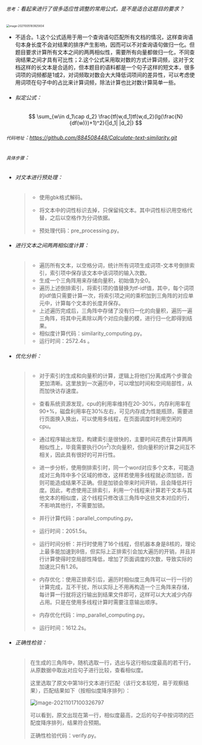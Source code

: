 ###### `思考`：看起来进行了很多适应性调整的常用公式，是不是适合这题目的要求？

<img src="C:\Users\88450\AppData\Roaming\Typora\typora-user-images\image-20211005183925834.png" alt="image-20211005183925834" style="zoom:50%;" />

- 不适合。1.这个公式适用于用一个查询语句匹配所有文档的情况，这样查询语句本身长度不会对结果的排序产生影响，因而可以不对查询语句做归一化。但题目要求计算所有文本之间的两两相似性，需要所有向量都做归一化，不同查询结果之间才具有可比性；2.这个公式采用取对数的方式计算词频，这对于文档这样的长文本是合适的，但本题目的语料都是一个句子这样的短文本，很多词项的词频都是1或2，对词频取对数会大大降低词项间的差异性，可以考虑使用词项在句子中的占比来计算词频，除法计算也比对数计算简单一些。

- ###### 拟定公式：
  
  $$
  \sum_{w\in d_1\cap d_2} \frac{tf(w,d_1)tf(w,d_2)(lg(\frac{N}{df(w)})+1)^2}{|d_1| |d_2|}
  $$
  

###### `代码地址`：https://github.com/884508448/Calculate-text-similarity.git

###### `具体步骤`：

- ###### 对文本进行预处理：

  > - 使用gbk格式解码。
  >
  > - 将文本中的词性标识去掉，只保留纯文本。其中词性标识用空格代替，之后以空格作为分词依据。
  >
  > - 预处理代码：pre_processing.py。
  
- ###### 进行文本之间两两相似度计算：

  > - 遍历所有文本，以空格分词，统计所有词项生成词项-文本号倒排索引，索引项中保存该文本中该词项的输入次数。
  > - 生成一个三角阵用来存储向量积，初始值为全0。
  > - 遍历上述倒排索引，将索引项的值替换为tf-idf值，其中，每个词项的idf值只需要计算一次，将索引项之间的乘积加到三角阵的对应单元中，计算每个文本的长度并保存。
  > - 上述遍历完成后，三角阵中存储了没有归一化的向量积，遍历一遍三角阵，将其中元素除以两个对应向量的模，进行归一化即得到结果。
  > - 相似度计算代码：similarity_computing.py。
  > - 运行时间：2572.4s 。
  
- ###### 优化分析：

  > - 对于索引的生成和向量积的计算，逻辑上将他们分离成两个步骤会更加清晰。这里放到一次遍历中，可以增加时间和空间局部性，从而加快访存速度。
  >
  > - 查看系统资源发现，cpu的利用率维持在20-30%，内存利用率在90+%，磁盘利用率在30%左右，可见内存成为性能瓶颈，需要进行页面换入换出，可以使用多线程，在页面调度时利用空闲的cpu。
  >
  > - 通过程序输出发现，构建索引是很快的，主要时间花费在计算两两相似性上，毕竟需要执行$O(n^2)$次向量积，但向量积的计算之间互不相关，因此具有很好的可并行性。
  >
  > - 进一步分析，使用倒排索引时，同一个word对应多个文本，可能造成对三角阵中多个区域的修改，这样若使用多线程就必须加锁，否则可能造成结果不正确。但是加锁会带来时间开销，且会降低并行度。因此，考虑使用正排索引，利用一个线程来计算若干文本与其他文本的相似度，这个线程只修改该三角阵中这些文本对应的行，不影响其他行，不需要加锁。
  >
  > - 并行计算代码：parallel_computing.py。
  >
  > - 运行时间：2051.5s。
  >
  > - 运行时间分析：并行时使用了16个线程，但机器本身是8核的，理论上最多能加速到8倍，但实际上正排索引会加大遍历的开销，并且并行计算使得时空局部性降低，增加了页面调度的次数，导致实际的加速比只有1.26。
  >
  > - 内存优化：使用正排索引后，遍历时相似度三角阵可以一行一行的计算完成，互不干扰，所以实际上不用再构造一个三角阵来存储，每计算一行就将这行输出到结果文件即可，这样可以大大减少内存占用。只是在使用多线程计算时需要注意输出顺序。
  >
  > - 内存优化代码：imp_parallel_computing.py。
  >
  > - 运行时间：1612.2s。

- ###### 正确性检验：

  > 在生成的三角阵中，随机选取一行，选出与这行相似度最高的若干行，从原数据中取出对应句子进行比较，查看相似度。
  >
  > 这里选取了原文中第18行文本进行匹配（该行文本较短，易于观察结果），匹配结果如下（按相似度降序排列）：
  >
  > ![image-20211017100326797](C:\Users\88450\AppData\Roaming\Typora\typora-user-images\image-20211017100326797.png)
  >
  > 可以看到，原文出现在第一行，相似度最高，之后的句子中按词项的匹配度降序排列，结果符合预期。
  >
  > 正确性检验代码：verify.py。

